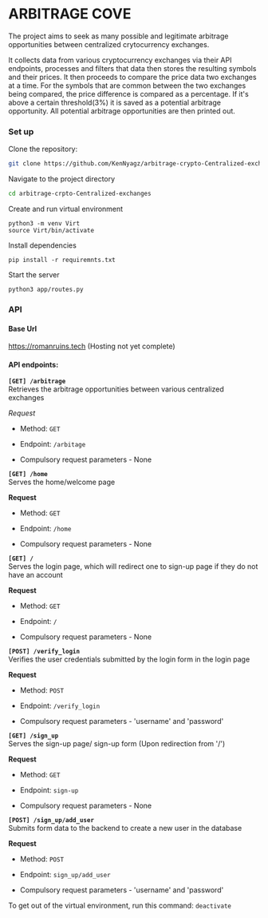 # ARBITRAGE COVE

The project aims to seek as many possible and legitimate arbitrage opportunities between centralized crytocurrency exchanges.

It collects data from various cryptocurrency exchanges via their API endpoints, processes and filters that data then stores the resulting symbols and their prices. It then proceeds to compare the price data two exchanges at a time. For the symbols that are common between the two exchanges being compared, the price difference is compared as a percentage. If it's above a certain threshold(3%) it is saved as a potential arbitrage opportunity. All potential arbitrage opportunities are then printed out.

### Set up
Clone the repository:
```bash
git clone https://github.com/KenNyagz/arbitrage-crypto-Centralized-exchanges.git
```

Navigate to the project directory
```bash
cd arbitrage-crpto-Centralized-exchanges
```
Create and run virtual environment
```
python3 -m venv Virt
source Virt/bin/activate
```
Install dependencies
```
pip install -r requiremnts.txt
```

Start the server
```
python3 app/routes.py
```

### API
#### Base Url
https://romanruins.tech (Hosting not yet complete)

#### API endpoints:
**`[GET] /arbitrage`**  
 Retrieves the arbitrage opportunities between various centralized exchanges

*Request*
- Method: `GET`
- Endpoint: `/arbitage`

- Compulsory request parameters - None


**`[GET] /home`**  
 Serves the home/welcome page

**Request**
- Method: `GET`
- Endpoint: `/home`

- Compulsory request parameters - None


**`[GET] /`**  
 Serves the login page, which will redirect one to sign-up page if they do not have an account

**Request**
- Method: `GET`
- Endpoint: `/`

- Compulsory request parameters - None


**`[POST] /verify_login`**  
 Verifies the user credentials submitted by the login form in the login page

**Request**
- Method: `POST`
- Endpoint: `/verify_login`

- Compulsory request parameters - 'username' and 'password'

**`[GET] /sign_up`**  
Serves the sign-up page/ sign-up form (Upon redirection from '/')

**Request**
- Method: `GET`
- Endpoint: `sign-up`

- Compulsory request parameters - None

**`[POST] /sign_up/add_user`**  
Submits form data to the backend to create a new user in the database

**Request**
- Method: `POST`
- Endpoint: `sign_up/add_user`

- Compulsory request parameters - 'username' and 'password'

To get out of the virtual environment, run this command: `deactivate`
<!--Fun fact: you can force a line break by adding two spaces at the end of the line you intend to not be conjoined with the next -->
